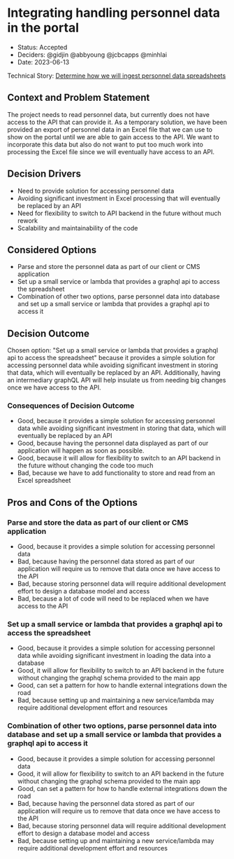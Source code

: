 # Integrating handling personnel data in the portal

- Status: Accepted
- Deciders: @gidjin @abbyoung @jcbcapps @minhlai
- Date: 2023-06-13

Technical Story: [Determine how we will ingest personnel data spreadsheets](https://app.shortcut.com/orbit-truss/story/2051/determine-how-we-will-ingest-personnel-data-spreadsheets-in-order-to-display-data-on-the-portal)


## Context and Problem Statement

The project needs to read personnel data, but currently does not have access to the API that can provide it. As a temporary solution, we have been provided an export of personnel data in an Excel file that we can use to show on the portal until we are able to gain access to the API. We want to incorporate this data but also do not want to put too much work into processing the Excel file since we will eventually have access to an API.

## Decision Drivers

- Need to provide solution for accessing personnel data
- Avoiding significant investment in Excel processing that will eventually be replaced by an API
- Need for flexibility to switch to API backend in the future without much rework
- Scalability and maintainability of the code

## Considered Options

- Parse and store the personnel data as part of our client or CMS application
- Set up a small service or lambda that provides a graphql api to access the spreadsheet
- Combination of other two options, parse personnel data into database and set up a small service or lambda that provides a graphql api to access it

## Decision Outcome

Chosen option: "Set up a small service or lambda that provides a graphql api to access the spreadsheet" because it provides a simple solution for accessing personnel data while avoiding significant investment in storing that data, which will eventually be replaced by an API. Additionally, having an intermediary graphQL API will help insulate us from needing big changes once we have access to the API.

### Consequences of Decision Outcome

- Good, because it provides a simple solution for accessing personnel data while avoiding significant investment in storing that data, which will eventually be replaced by an API
- Good, because having the personnel data displayed as part of our application will happen as soon as possible.
- Good, because it will allow for flexibility to switch to an API backend in the future without changing the code too much
- Bad, because we have to add functionality to store and read from an Excel spreadsheet

## Pros and Cons of the Options

### Parse and store the data as part of our client or CMS application

- Good, because it provides a simple solution for accessing personnel data
- Bad, because having the personnel data stored as part of our application will require us to remove that data once we have access to the API
- Bad, because storing personnel data will require additional development effort to design a database model and access
- Bad, because a lot of code will need to be replaced when we have access to the API

### Set up a small service or lambda that provides a graphql api to access the spreadsheet

- Good, because it provides a simple solution for accessing personnel data while avoiding significant investment in loading the data into a database
- Good, it will allow for flexibility to switch to an API backend in the future without changing the graphql schema provided to the main app
- Good, can set a pattern for how to handle external integrations down the road
- Bad, because setting up and maintaining a new service/lambda may require additional development effort and resources

### Combination of other two options, parse personnel data into database and set up a small service or lambda that provides a graphql api to access it

- Good, because it provides a simple solution for accessing personnel data
- Good, it will allow for flexibility to switch to an API backend in the future without changing the graphql schema provided to the main app
- Good, can set a pattern for how to handle external integrations down the road
- Bad, because having the personnel data stored as part of our application will require us to remove that data once we have access to the API
- Bad, because storing personnel data will require additional development effort to design a database model and access
- Bad, because setting up and maintaining a new service/lambda may require additional development effort and resources
